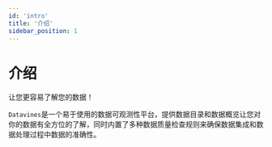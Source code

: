 ```yaml
---
id: 'intro'
title: '介绍'
sidebar_position: 1
---
```


# 介绍

让您更容易了解您的数据！

`Datavines`是一个易于使用的数据可观测性平台，提供数据目录和数据概览让您对你的数据有全方位的了解，同时内置了多种数据质量检查规则来确保数据集成和数据处理过程中数据的准确性。 

